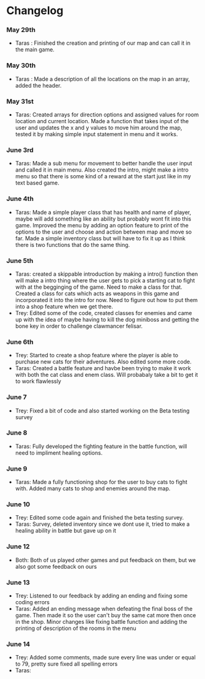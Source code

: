 # Changelog
### May 29th
- Taras : Finished the creation and printing of our map and can call it in the main game.
### May 30th
- Taras : Made a description of all the locations on the map in an array, added the header.
### May 31st
- Taras: Created arrays for direction options and assigned values for room location and current location. Made a function that takes input of the user and updates the x and y values to move him around the map, tested it by making simple input statement in menu and it works.
### June 3rd
- Taras: Made a sub menu for movement to better handle the user input and called it in main menu. Also created the intro, might make a intro menu so that there is some kind of a reward at the start just like in my text based game.
### June 4th
- Taras: Made a simple player class that has health and name of player, maybe will add something like an ability but probably wont fit into this game. Improved the menu by adding an option feature to print of the options to the user and choose and action between map and move so far. Made a simple inventory class but will have to fix it up as I think there is two functions that do the same thing.
### June 5th
- Taras: created a skippable introduction by making a intro() function then will make a intro thing where the user gets to pick a starting cat to fight with at the begginging of the game. Need to make a class for that. Created a class for cats which acts as weapons in this game and incorporated it into the intro for now. Need to figure out how to put them into a shop feature when we get there.
- Trey: Edited some of the code, created classes for enemies and came up with the idea of maybe having to kill the dog miniboss and getting the bone key in order to challenge clawmancer felisar.
### June 6th
- Trey: Started to create a shop feature where the player is able to purchase new cats for their adventures. Also edited some more code.
- Taras: Created a battle feature and havbe been trying to make it work with both the cat class and enem class. Will probabaly take a bit to get it to work flawlessly
### June 7
- Trey: Fixed a bit of code and also started working on the Beta testing survey
### June 8
- Taras: Fully developed the fighting feature in the battle function, will need to impliment healing options.
### June 9
- Taras: Made a fully functioning shop for the user to buy cats to fight with. Added many cats to shop and enemies around the map.
### June 10
- Trey: Edited some code again and finished the beta testing survey.
- Taras: Survey, deleted inventory since we dont use it, tried to make a healing ability in battle but gave up on it
### June 12
- Both: Both of us played other games and put feedback on them, but we also got some feedback on ours
### June 13
- Trey: Listened to our feedback by adding an ending and fixing some coding errors
- Taras: Added an ending message when defeating the final boss of the game. Then made it so the user can't buy the same cat more then once in the shop. Minor changes like fixing battle function and adding the printing of description of the rooms in the menu
### June 14
- Trey: Added some comments, made sure every line was under or equal to 79, pretty sure fixed all spelling errors
- Taras: